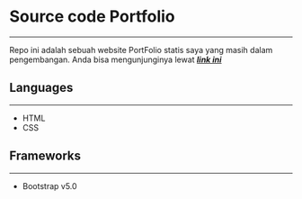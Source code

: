 # Source code Portfolio
--------------

Repo ini adalah sebuah website PortFolio statis saya yang masih dalam pengembangan. Anda bisa mengunjunginya lewat [**_link ini_**](https://andhee123.github.io/)

## Languages
--------------
- HTML
- CSS

## Frameworks
--------------
- Bootstrap v5.0
